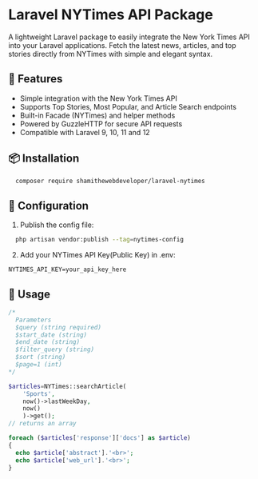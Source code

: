 
# Laravel NYTimes API Package

A lightweight Laravel package to easily integrate the New York Times API into your Laravel applications.
Fetch the latest news, articles, and top stories directly from NYTimes with simple and elegant syntax.




## 🚀 Features

- Simple integration with the New York Times API
- Supports Top Stories, Most Popular, and Article Search endpoints
- Built-in Facade (NYTimes) and helper methods
- Powered by GuzzleHTTP for secure API requests
- Compatible with Laravel 9, 10, 11 and 12


## 📦 Installation

```bash
  composer require shamithewebdeveloper/laravel-nytimes
```

## 🔧 Configuration

1. Publish the config file:

```bash
  php artisan vendor:publish --tag=nytimes-config
```

2. Add your NYTimes API Key(Public Key) in .env:

`NYTIMES_API_KEY=your_api_key_here`






## 📝 Usage

```php
/*
  Parameters
  $query (string required)
  $start_date (string)
  $end_date (string)
  $filter_query (string)
  $sort (string)
  $page=1 (int)
*/

$articles=NYTimes::searchArticle(
    'Sports',
    now()->lastWeekDay,
    now()
    )->get();
// returns an array

foreach ($articles['response']['docs'] as $article)
{
  echo $article['abstract'].'<br>';
  echo $article['web_url'].'<br>';
}
```

